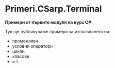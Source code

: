 ﻿# Primeri.CSarp.Terminal
**Примери от първите модули на курс C#**

Тук ще публикуваме примери за използването на:
* променливи
* условни оператори
* цикли
* класове
* и т.
